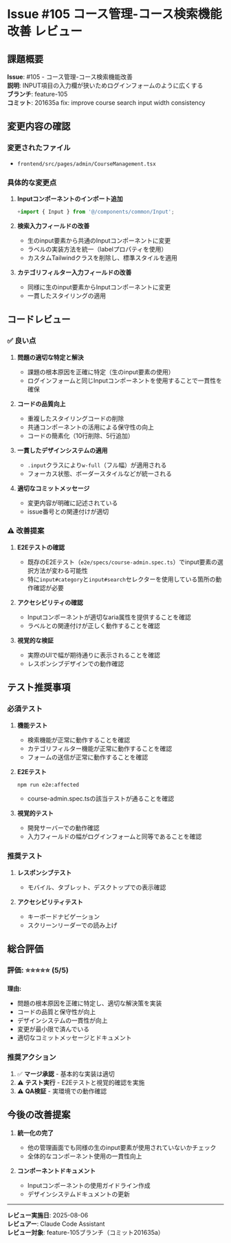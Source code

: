 # Issue #105 コース管理-コース検索機能改善 レビュー

## 課題概要
**Issue**: #105 - コース管理-コース検索機能改善  
**説明**: INPUT項目の入力欄が狭いためログインフォームのように広くする  
**ブランチ**: feature-105  
**コミット**: 201635a fix: improve course search input width consistency

## 変更内容の確認

### 変更されたファイル
- `frontend/src/pages/admin/CourseManagement.tsx`

### 具体的な変更点
1. **Inputコンポーネントのインポート追加**
   ```typescript
   +import { Input } from '@/components/common/Input';
   ```

2. **検索入力フィールドの改善**
   - 生のinput要素から共通のInputコンポーネントに変更
   - ラベルの実装方法を統一（labelプロパティを使用）
   - カスタムTailwindクラスを削除し、標準スタイルを適用

3. **カテゴリフィルター入力フィールドの改善**
   - 同様に生のinput要素からInputコンポーネントに変更
   - 一貫したスタイリングの適用

## コードレビュー

### ✅ 良い点

1. **問題の適切な特定と解決**
   - 課題の根本原因を正確に特定（生のinput要素の使用）
   - ログインフォームと同じInputコンポーネントを使用することで一貫性を確保

2. **コードの品質向上**
   - 重複したスタイリングコードの削除
   - 共通コンポーネントの活用による保守性の向上
   - コードの簡素化（10行削除、5行追加）

3. **一貫したデザインシステムの適用**
   - `.input`クラスにより`w-full`（フル幅）が適用される
   - フォーカス状態、ボーダースタイルなどが統一される

4. **適切なコミットメッセージ**
   - 変更内容が明確に記述されている
   - issue番号との関連付けが適切

### ⚠️ 改善提案

1. **E2Eテストの確認**
   - 既存のE2Eテスト（`e2e/specs/course-admin.spec.ts`）でinput要素の選択方法が変わる可能性
   - 特に`input#category`と`input#search`セレクターを使用している箇所の動作確認が必要

2. **アクセシビリティの確認**
   - Inputコンポーネントが適切なaria属性を提供することを確認
   - ラベルとの関連付けが正しく動作することを確認

3. **視覚的な検証**
   - 実際のUIで幅が期待通りに表示されることを確認
   - レスポンシブデザインでの動作確認

## テスト推奨事項

### 必須テスト
1. **機能テスト**
   - 検索機能が正常に動作することを確認
   - カテゴリフィルター機能が正常に動作することを確認
   - フォームの送信が正常に動作することを確認

2. **E2Eテスト**
   ```bash
   npm run e2e:affected
   ```
   - course-admin.spec.tsの該当テストが通ることを確認

3. **視覚的テスト**
   - 開発サーバーでの動作確認
   - 入力フィールドの幅がログインフォームと同等であることを確認

### 推奨テスト
1. **レスポンシブテスト**
   - モバイル、タブレット、デスクトップでの表示確認

2. **アクセシビリティテスト**
   - キーボードナビゲーション
   - スクリーンリーダーでの読み上げ

## 総合評価

### 評価: ⭐⭐⭐⭐⭐ (5/5)

**理由:**
- 問題の根本原因を正確に特定し、適切な解決策を実装
- コードの品質と保守性が向上
- デザインシステムの一貫性が向上
- 変更が最小限で済んでいる
- 適切なコミットメッセージとドキュメント

### 推奨アクション
1. ✅ **マージ承認** - 基本的な実装は適切
2. ⚠️ **テスト実行** - E2Eテストと視覚的確認を実施
3. ⚠️ **QA検証** - 実環境での動作確認

## 今後の改善提案

1. **統一化の完了**
   - 他の管理画面でも同様の生のinput要素が使用されていないかチェック
   - 全体的なコンポーネント使用の一貫性向上

2. **コンポーネントドキュメント**
   - Inputコンポーネントの使用ガイドライン作成
   - デザインシステムドキュメントの更新

---
**レビュー実施日**: 2025-08-06  
**レビュアー**: Claude Code Assistant  
**レビュー対象**: feature-105ブランチ（コミット201635a）